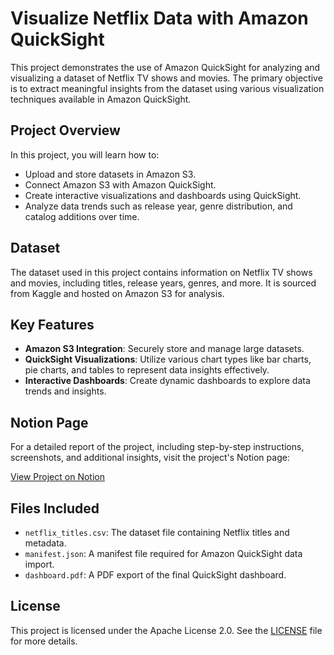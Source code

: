 # Visualize Netflix Data with Amazon QuickSight

This project demonstrates the use of Amazon QuickSight for analyzing and visualizing a dataset of Netflix TV shows and movies. The primary objective is to extract meaningful insights from the dataset using various visualization techniques available in Amazon QuickSight.

## Project Overview

In this project, you will learn how to:
- Upload and store datasets in Amazon S3.
- Connect Amazon S3 with Amazon QuickSight.
- Create interactive visualizations and dashboards using QuickSight.
- Analyze data trends such as release year, genre distribution, and catalog additions over time.

## Dataset

The dataset used in this project contains information on Netflix TV shows and movies, including titles, release years, genres, and more. It is sourced from Kaggle and hosted on Amazon S3 for analysis.

## Key Features

- **Amazon S3 Integration**: Securely store and manage large datasets.
- **QuickSight Visualizations**: Utilize various chart types like bar charts, pie charts, and tables to represent data insights effectively.
- **Interactive Dashboards**: Create dynamic dashboards to explore data trends and insights.

## Notion Page

For a detailed report of the project, including step-by-step instructions, screenshots, and additional insights, visit the project's Notion page:

[View Project on Notion](https://mo-hith.notion.site/Visualize-Netflix-Data-with-Amazon-QuickSight-6631abd98f074fd6b0b350b980c8e5d9?pvs=4)

## Files Included

- `netflix_titles.csv`: The dataset file containing Netflix titles and metadata.
- `manifest.json`: A manifest file required for Amazon QuickSight data import.
- `dashboard.pdf`: A PDF export of the final QuickSight dashboard.

## License

This project is licensed under the Apache License 2.0. See the [LICENSE](LICENSE) file for more details.
